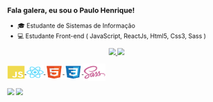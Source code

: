 ### Fala galera, eu sou o Paulo Henrique!

- 🎓 Estudante de Sistemas de Informação
- 💻 Estudante Front-end ( JavaScript, ReactJs, Html5, Css3, Sass )

<div align="center">
  <a href="https://github.com/riickmacedo1">
  <img height="180em" src="https://github-readme-stats.vercel.app/api?username=riickmacedo1&show_icons=true&theme=dracula&include_all_commits=true&count_private=true"/>
  <img height="180em" src="https://github-readme-stats.vercel.app/api/top-langs/?username=riickmacedo1&layout=compact&langs_count=7&theme=dracula"/>
</div>
  
<div style="display: inline_block"><br>
  <img align="center" alt="Riick-Js" height="30" width="40" src="https://raw.githubusercontent.com/devicons/devicon/master/icons/javascript/javascript-plain.svg">
  <img align="center" alt="Riick-React" height="30" width="40" src="https://raw.githubusercontent.com/devicons/devicon/master/icons/react/react-original.svg">
  <img align="center" alt="Riick-HTML" height="30" width="40" src="https://raw.githubusercontent.com/devicons/devicon/master/icons/html5/html5-original.svg">
  <img align="center" alt="Riick-CSS" height="30" width="40" src="https://raw.githubusercontent.com/devicons/devicon/master/icons/css3/css3-original.svg">
  <img align="center" alt="Riick-SASS" height="40" width="50" src="https://raw.githubusercontent.com/devicons/devicon/master/icons/sass/sass-original.svg">
</div>
<br>
<div> 
  <a href="https://www.instagram.com/riickmacedo/" target="_blank"><img src="https://img.shields.io/badge/-Instagram-%23E4405F?style=for-the-badge&logo=instagram&logoColor=white" target="_blank"></a>
  <a href="https://www.linkedin.com/in/paulo-henrique-33042a1b5/" target="_blank"><img src="https://img.shields.io/badge/-LinkedIn-%230077B5?style=for-the-badge&logo=linkedin&logoColor=white" target="_blank"></a> 
  
</div>
